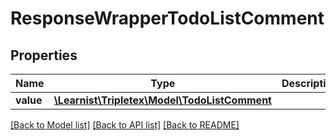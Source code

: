 # ResponseWrapperTodoListComment

## Properties
Name | Type | Description | Notes
------------ | ------------- | ------------- | -------------
**value** | [**\Learnist\Tripletex\Model\TodoListComment**](TodoListComment.md) |  | [optional] 

[[Back to Model list]](../../README.md#documentation-for-models) [[Back to API list]](../../README.md#documentation-for-api-endpoints) [[Back to README]](../../README.md)

